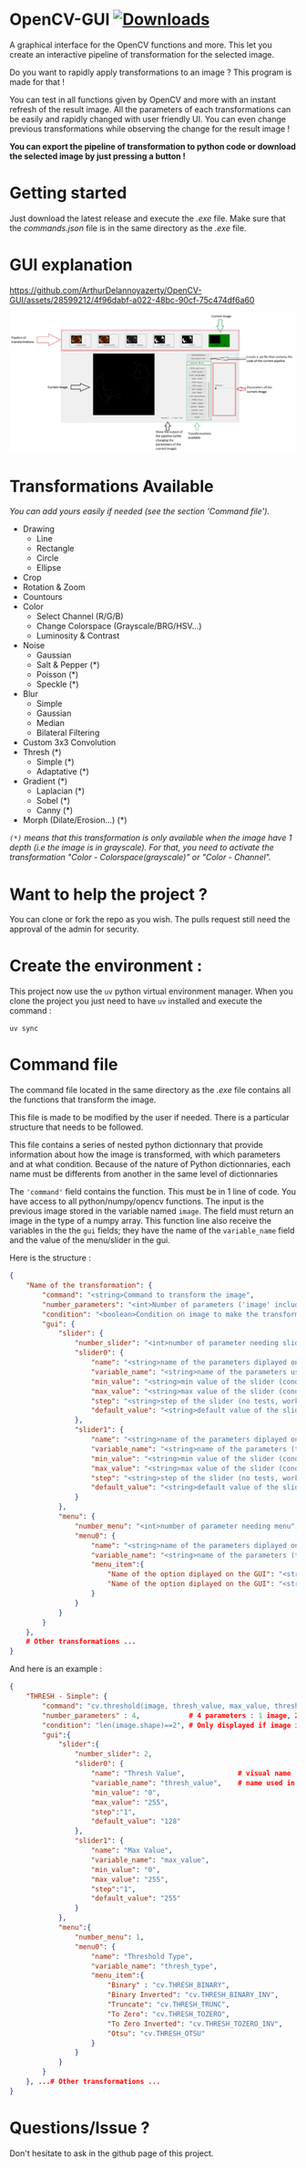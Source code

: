 # OpenCV-GUI [![Downloads](https://img.shields.io/github/downloads/ArthurDelannoyazerty/OpenCV-GUI/total.svg)](https://github.com/ArthurDelannoyazerty/OpenCV-GUI/releases)
A graphical interface for the OpenCV functions and more. This let you create an interactive pipeline of transformation for the selected image. 

Do you want to rapidly apply transformations to an image ? This program is made for that ! 

You can test in all functions given by OpenCV and more with an instant refresh of the result image. All the parameters of each transformations can be easily and rapidly changed with user friendly UI. You can even change previous transformations while observing the change for the result image !

**You can export the pipeline of transformation to python code or download the selected image by just pressing a button !**

# Getting started
Just download the latest release and execute the *.exe* file. Make sure that the *commands.json* file is in the same directory as the *.exe* file.



# GUI explanation


https://github.com/ArthurDelannoyazerty/OpenCV-GUI/assets/28599212/4f96dabf-a022-48bc-90cf-75c474df6a60


![GUI Explained](assets/gui_explained.jpg)

# Transformations Available
_You can add yours easily if needed (see the section 'Command file')._

- Drawing
  - Line
  - Rectangle
  - Circle
  - Ellipse
- Crop
- Rotation & Zoom
- Countours
- Color
  - Select Channel (R/G/B)
  - Change Colorspace (Grayscale/BRG/HSV...)
  - Luminosity & Contrast
- Noise
  - Gaussian
  - Salt & Pepper (*)
  - Poisson (*)
  - Speckle (*)
- Blur
  - Simple
  - Gaussian
  - Median
  - Bilateral Filtering
- Custom 3x3 Convolution
- Thresh (*)
  - Simple (*)
  - Adaptative (*)
- Gradient (*)
  - Laplacian (*)
  - Sobel (*)
  - Canny (*)
- Morph (Dilate/Erosion...) (*)

_`(*)` means that this transformation is only available when the image have 1 depth (i.e the image is in grayscale). For that, you need to activate the transformation "Color - Colorspace(grayscale)" or "Color - Channel"._



# Want to help the project ?
You can clone or fork the repo as you wish. The pulls request still need the approval of the admin for security.



# Create the environment : 
This project now use the `uv` python virtual environment manager. When you clone the project you just need to have `uv` installed and execute the command :
```
uv sync
```


# Command file
The command file located in the same directory as the *.exe* file contains all the functions that transform the image. 

This file is made to be modified by the user if needed. There is a particular structure that needs to be followed. 

This file contains a series of nested python dictionnary that provide information about how the image is transformed, with which parameters and at what condition. Because of the nature of Python dictionnaries, each name must be differents from another in the same level of dictionnaries

The `'command'` field contains the function. This must be in 1 line of code. You have access to all python/numpy/opencv functions. The input is the previous image stored in the variable named `image`. The field must return an image in the type of a numpy array. This function line also receive the variables in the the `gui` fields; they have the name of the `variable_name` field and the value of the menu/slider in the gui.



Here is the structure :

```json
{
    "Name of the transformation": {
        "command": "<string>Command to transform the image",
        "number_parameters": "<int>Number of parameters ('image' included)",
        "condition": "<boolean>Condition on image to make the transformation appear in the GUI",
        "gui": {
            "slider": {
                "number_slider": "<int>number of parameter needing slider",
                "slider0": {
                    "name": "<string>name of the parameters diplayed on the GUI",
                    "variable_name": "<string>name of the parameters used in the 'command' field",
                    "min_value": "<string>min value of the slider (condition with 'image' possible)",
                    "max_value": "<string>max value of the slider (condition with 'image' possible)",
                    "step": "<string>step of the slider (no tests, working for 1 and 2)",
                    "default_value": "<string>default value of the slider (condition with 'image' possible)"
                },
                "slider1": {
                    "name": "<string>name of the parameters diplayed on the GUI",
                    "variable_name": "<string>name of the parameters (to put in the 'command')",
                    "min_value": "<string>min value of the slider (condition with 'image' possible)",
                    "max_value": "<string>max value of the slider (condition with 'image' possible)",
                    "step": "<string>step of the slider (no tests, working for 1 and 2)",
                    "default_value": "<string>default value of the slider (condition with 'image' possible)"
                }
            },
            "menu": {
                "number_menu": "<int>number of parameter needing menu",
                "menu0": {
                    "name": "<string>name of the parameters diplayed on the GUI",
                    "variable_name": "<string>name of the parameters (to put in the 'command')",
                    "menu_item":{
                        "Name of the option diplayed on the GUI": "<string>value of the option",
                        "Name of the option diplayed on the GUI": "<string>value of the option"
                    }
                }
            }
        }
    },
    # Other transformations ...
}
```

And here is an example :

```json
{
    "THRESH - Simple": {
        "command": "cv.threshold(image, thresh_value, max_value, thresh_type)",
        "number_parameters" : 4,            # 4 parameters : 1 image, 2 sliders, 1 menu 
        "condition": "len(image.shape)==2", # Only displayed if image in 1 dimension
        "gui":{
            "slider":{
                "number_slider": 2,
                "slider0": {
                    "name": "Thresh Value",             # visual name
                    "variable_name": "thresh_value",    # name used in "command"
                    "min_value": "0",
                    "max_value": "255",
                    "step":"1",
                    "default_value": "128"
                },
                "slider1": {
                    "name": "Max Value",
                    "variable_name": "max_value",
                    "min_value": "0",
                    "max_value": "255",
                    "step":"1",
                    "default_value": "255"
                }
            },
            "menu":{
                "number_menu": 1,
                "menu0": {
                    "name": "Threshold Type",
                    "variable_name": "thresh_type",
                    "menu_item":{
                        "Binary" : "cv.THRESH_BINARY",
                        "Binary Inverted": "cv.THRESH_BINARY_INV",
                        "Truncate": "cv.THRESH_TRUNC",
                        "To Zero": "cv.THRESH_TOZERO",
                        "To Zero Inverted": "cv.THRESH_TOZERO_INV",
                        "Otsu": "cv.THRESH_OTSU"
                    }
                }
            }
        }
    }, ...# Other transformations ...
}
```



# Questions/Issue ?
Don't hesitate to ask in the github page of this project.
